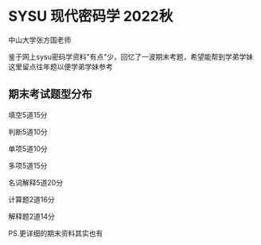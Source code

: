 # SYSU 现代密码学 2022秋
中山大学张方国老师  

鉴于网上sysu密码学资料"有点"少，回忆了一波期末考题，希望能帮到学弟学妹
这里留点往年题以便学弟学妹参考

## 期末考试题型分布
填空5道15分

判断5道10分

单项5道10分

多项5道15分

名词解释5道20分

计算题2道16分

解释题2道14分

PS.更详细的期末资料其实也有